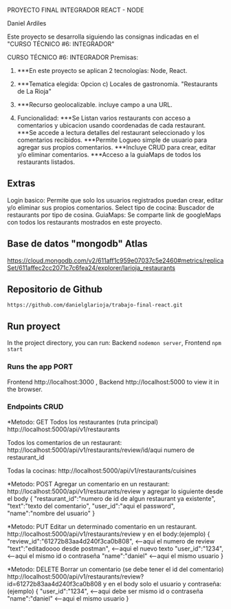 PROYECTO FINAL INTEGRADOR 
REACT - NODE

Daniel Ardiles 

Este proyecto se desarrolla siguiendo las consignas indicadas en el "CURSO TÉCNICO #6: INTEGRADOR"

CURSO TÉCNICO #6: INTEGRADOR
Premisas:

1. ***En este proyecto se aplican 2 tecnologías: Node, React.

2. ***Tematica elegida: Opcion c) Locales de gastronomía. "Restaurants de La Rioja"

3. ***Recurso geolocalizable. incluye campo a una URL.

4. Funcionalidad:
    ***Se Listan varios restaurants con acceso a comentarios y ubicacion usando coordenadas de cada restaurant.
    ***Se accede a lectura detalles del restaurant seleccionado y los comentarios recibidos.
    ***Permite Logueo simple de usuario para agregar sus propios comentarios.
    ***Incluye CRUD para crear, editar y/o eliminar comentarios.
    ***Acceso a la guiaMaps de todos los restaurants listados.

## Extras
Login basico: Permite que solo los usuarios registrados puedan crear, editar y/o eliminar sus propios comentarios.
Select tipo de cocina: Buscador de restaurants por tipo de cosina.
GuiaMaps: Se comparte link de googleMaps con todos los restaurants mostrados en este proyecto.

## Base de datos "mongodb" Atlas
https://cloud.mongodb.com/v2/611aff1c959e07037c5e2460#metrics/replicaSet/611affec2cc2071c7c6fea24/explorer/larioja_restaurants

## Repositorio de Github
    https://github.com/danielglarioja/trabajo-final-react.git

## Run proyect
In the project directory, you can run:
Backend `nodemon server`, Frontend `npm start`

### Runs the app PORT
Frontend http://localhost:3000 , Backend http://localhost:5000 to view it in the browser.

###  Endpoints CRUD 
*Metodo: GET
Todos los restaurantes (ruta principal)
http://localhost:5000/api/v1/restaurants

Todos los comentarios de un restaurant:
http://localhost:5000/api/v1/restaurants/review/id/aqui numero de restaurant_id

Todas la cocinas:
http://localhost:5000/api/v1/restaurants/cuisines


*Metodo: POST
Agregar un comentario en un restaurant:
http://localhost:5000/api/v1/restaurants/review
y agregar lo siguiente desde el body 
{
"restaurant_id":"numero de id de algun restaurant ya existente",
"text":"texto del comentario",
"user_id":"aqui el password",
"name":"nombre del usuario"
}

*Metodo: PUT
Editar un determinado comentario en un restaurant.
http://localhost:5000/api/v1/restaurants/review
y en el body:(ejemplo)
{
"review_id":"61272b83aa4d240f3ca0b808", <--aqui el numero de review
"text":"editadoooo desde postman", 	<--aqui el nuevo texto
"user_id":"1234",       		<--aqui el mismo id o contraseña
"name":"daniel"        			<--aqui el mismo usuario
}

*Metodo: DELETE
Borrar un comentario (se debe tener el id del comentario)
http://localhost:5000/api/v1/restaurants/review?id=61272b83aa4d240f3ca0b808
y en el body solo el usuario y contraseña:(ejemplo)
{
"user_id":"1234",      <--aqui debe ser mismo id o contraseña
"name":"daniel"        <--aqui el mismo usuario
}




